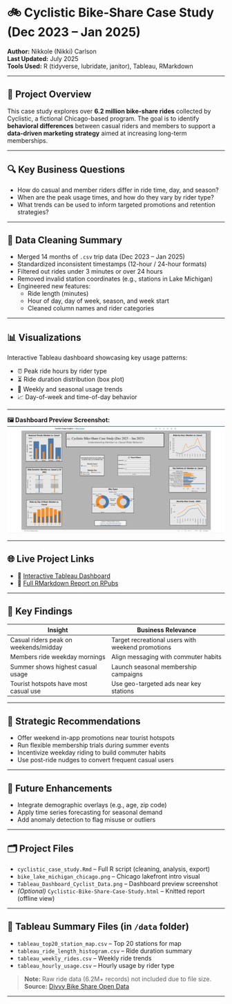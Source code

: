 # 🚲 Cyclistic Bike-Share Case Study (Dec 2023 – Jan 2025)

**Author:** Nikkole (Nikki) Carlson  
**Last Updated:** July 2025  
**Tools Used:** R (tidyverse, lubridate, janitor), Tableau, RMarkdown

---

## 📌 Project Overview

This case study explores over **6.2 million bike-share rides** collected by Cyclistic, a fictional Chicago-based program. The goal is to identify **behavioral differences** between casual riders and members to support a **data-driven marketing strategy** aimed at increasing long-term memberships.

---

## 🔍 Key Business Questions

- How do casual and member riders differ in ride time, day, and season?
- When are the peak usage times, and how do they vary by rider type?
- What trends can be used to inform targeted promotions and retention strategies?

---

## 🧹 Data Cleaning Summary

- Merged 14 months of `.csv` trip data (Dec 2023 – Jan 2025)
- Standardized inconsistent timestamps (12-hour / 24-hour formats)
- Filtered out rides under 3 minutes or over 24 hours
- Removed invalid station coordinates (e.g., stations in Lake Michigan)
- Engineered new features:
  - Ride length (minutes)
  - Hour of day, day of week, season, and week start
  - Cleaned column names and rider categories

---

## 📊 Visualizations

Interactive Tableau dashboard showcasing key usage patterns:

- ⏰ Peak ride hours by rider type  
- ⏳ Ride duration distribution (box plot)  
- 📅 Weekly and seasonal usage trends  
- 📈 Day-of-week and time-of-day behavior  

---

**🖼️ Dashboard Preview Screenshot:**  
![Dashboard Preview](Tableau_Dashboarrd_Cyclist_Dashboard_Pic.png)

---

## 🌐 Live Project Links

- 🔗 [Interactive Tableau Dashboard](https://public.tableau.com/app/profile/nikki.carlson2355/viz/CyclisticUsageInsights/CyclisticUserBehaviorAnalysis2024)  
- 📄 [Full RMarkdown Report on RPubs](https://rpubs.com/Nikki0686/1312027)

---

## 🧠 Key Findings

| Insight                               | Business Relevance                                  |
|--------------------------------------|-----------------------------------------------------|
| Casual riders peak on weekends/midday | Target recreational users with weekend promotions   |
| Members ride weekday mornings         | Align messaging with commuter habits                |
| Summer shows highest casual usage     | Launch seasonal membership campaigns                |
| Tourist hotspots have most casual use | Use geo-targeted ads near key stations              |

---

## 🧭 Strategic Recommendations

- Offer weekend in-app promotions near tourist hotspots  
- Run flexible membership trials during summer events  
- Incentivize weekday riding to build commuter habits  
- Use post-ride nudges to convert frequent casual users

---

## 🔮 Future Enhancements

- Integrate demographic overlays (e.g., age, zip code)
- Apply time series forecasting for seasonal demand
- Add anomaly detection to flag misuse or outliers

---

## 🗂️ Project Files

- `cyclistic_case_study.Rmd` – Full R script (cleaning, analysis, export)
- `bike_lake_michigan_chicago.png` – Chicago lakefront intro visual
- `Tableau_Dashboard_Cyclist_Data.png` – Dashboard preview screenshot
- *(Optional)* `Cyclistic-Bike-Share-Case-Study.html` – Knitted report (offline view)

---

## 📁 Tableau Summary Files (in `/data` folder)

- `tableau_top20_station_map.csv` – Top 20 stations for map
- `tableau_ride_length_histogram.csv` – Ride duration summary
- `tableau_weekly_rides.csv` – Weekly ride trends
- `tableau_hourly_usage.csv` – Hourly usage by rider type

> **Note:** Raw ride data (6.2M+ records) not included due to file size.  
> **Source:** [Divvy Bike Share Open Data](https://divvy-tripdata.s3.amazonaws.com/index.html)

---
